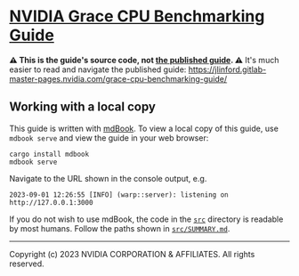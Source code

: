 # [NVIDIA Grace CPU Benchmarking Guide][1]

**:warning: This is the guide's source code, not [the published guide][1]. :warning:**  It's much easier to read and navigate the published guide: https://jlinford.gitlab-master-pages.nvidia.com/grace-cpu-benchmarking-guide/


## Working with a local copy

This guide is written with [mdBook](https://github.com/rust-lang/mdBook). To view a local copy of this guide, use `mdbook serve` and view the guide in your web browser:
```
cargo install mdbook
mdbook serve
```
Navigate to the URL shown in the console output, e.g.
```
2023-09-01 12:26:55 [INFO] (warp::server): listening on http://127.0.0.1:3000 
```

If you do not wish to use mdBook, the code in the [`src`](src/) directory is readable by most humans.
Follow the paths shown in [`src/SUMMARY.md`](src/SUMMARY.md).

-----

Copyright (c) 2023 NVIDIA CORPORATION & AFFILIATES. All rights reserved.


[1]: <https://jlinford.gitlab-master-pages.nvidia.com/grace-cpu-benchmarking-guide/> "NVIDIA Grace CPU Benchmarking Guide"
